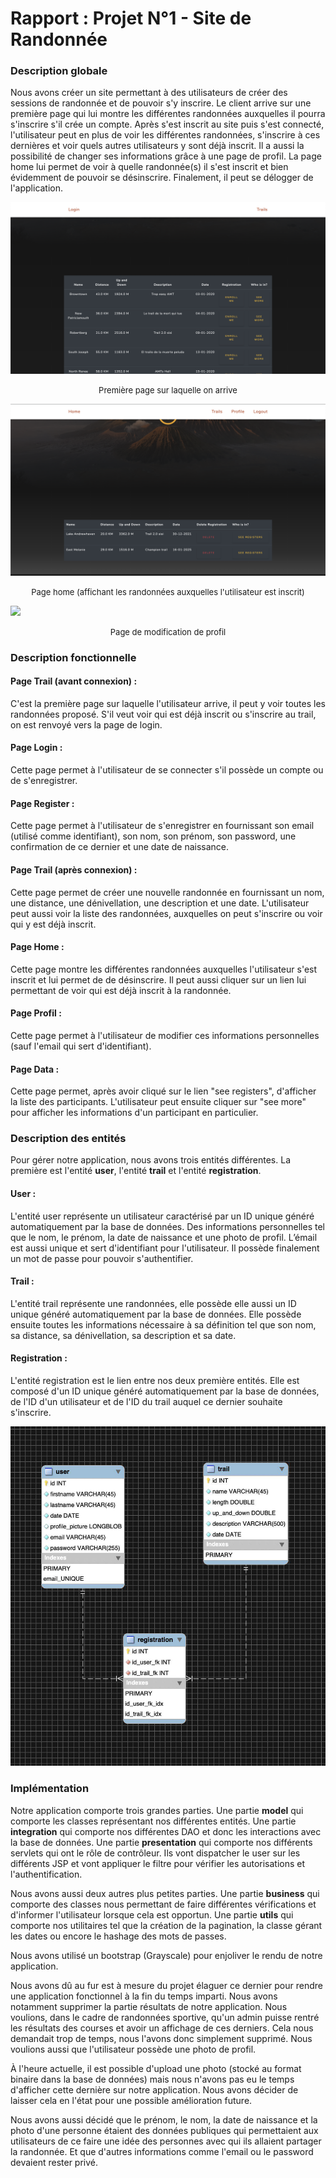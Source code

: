 # Rapport : Projet N°1 - Site de Randonnée

### Description globale

Nous avons créer un site permettant à des utilisateurs de créer des sessions de randonnée et de pouvoir s'y inscrire. Le client arrive sur une première page qui lui montre les différentes randonnées auxquelles il pourra s'inscrire s'il crée un compte. Après s'est inscrit au site puis s'est connecté, l'utilisateur peut en plus de voir les différentes randonnées, s'inscrire à ces dernières et voir quels autres utilisateurs y sont déjà inscrit. Il a aussi la possibilité de changer ses informations grâce à une page de profil. La page home lui permet de voir à quelle randonnée(s) il s'est inscrit et bien évidemment de pouvoir se désinscrire. Finalement, il peut se délogger de l'application.

![](Images/p1_trail.png)  

<div style="text-align:center"><font size="-1">Première page sur laquelle on arrive</font>
</div>



![](Images/home.png)

<div style="text-align:center"><font size="-1">Page home (affichant les randonnées auxquelles l'utilisateur est inscrit)</font>
</div>





![](Images/profile.png)

<div style="text-align:center"><font size="-1">Page de modification de profil</font></div>


### Description fonctionnelle

#### Page Trail (avant connexion) :

C'est la première page sur laquelle l'utilisateur arrive, il peut y voir toutes les randonnées proposé. S'il veut voir qui est déjà inscrit ou s'inscrire au trail, on est renvoyé vers la page de login.

#### Page Login :

Cette page permet à l'utilisateur de se connecter s'il possède un compte ou de s'enregistrer.

#### Page Register :

Cette page permet à l'utilisateur de s'enregistrer en fournissant son email (utilisé comme identifiant), son nom, son prénom, son password, une confirmation de ce dernier et une date de naissance.

#### Page Trail (après connexion) :

Cette page permet de créer une nouvelle randonnée en fournissant un nom, une distance, une dénivellation, une description et une date. L'utilisateur peut aussi voir la liste des randonnées, auxquelles on peut s'inscrire ou voir qui y est déjà inscrit.

#### Page Home :

Cette page montre les différentes randonnées auxquelles l'utilisateur s'est inscrit et lui permet de de désinscrire. Il peut aussi cliquer sur un lien lui permettant de voir qui est déjà inscrit à la randonnée.

#### Page Profil :

Cette page permet à l'utilisateur de modifier ces informations personnelles (sauf l'email qui sert d'identifiant). 

#### Page Data :

Cette page permet, après avoir cliqué sur le lien "see registers", d'afficher la liste des participants. L'utilisateur peut ensuite cliquer sur "see more" pour afficher les informations d'un participant en particulier.



### Description des entités

Pour gérer notre application, nous avons trois entités différentes. La première est l'entité **user**, l'entité **trail** et l'entité **registration**.

#### User :

L'entité user représente un utilisateur caractérisé par un ID unique généré automatiquement par la base de données. Des informations personnelles tel que le nom, le prénom, la date de naissance et une photo de profil. L’émail est aussi unique et sert d'identifiant pour l'utilisateur. Il possède finalement un mot de passe pour pouvoir s'authentifier.



#### Trail :

L'entité trail représente une randonnées, elle possède elle aussi un ID unique généré automatiquement par la base de données. Elle possède ensuite toutes les informations nécessaire à sa définition tel que son nom, sa distance, sa dénivellation, sa description et sa date.



#### Registration :

L'entité registration est le lien entre nos deux première entités. Elle est composé d'un  ID unique généré automatiquement par la base de données, de l'ID d'un utilisateur et de l'ID du trail auquel ce dernier souhaite s'inscrire.



![](Images/entites.jpg)



### Implémentation

Notre application comporte trois grandes parties. Une partie **model** qui comporte les classes représentant nos différentes entités. Une partie **integration** qui comporte nos différentes DAO et donc les interactions avec la base de données. Une partie **presentation**  qui comporte nos différents servlets qui ont le rôle de contrôleur. Ils vont dispatcher le user sur les différents JSP et vont appliquer le filtre pour vérifier les autorisations et l'authentification. 

Nous avons aussi deux autres plus petites parties. Une partie **business** qui comporte des classes nous permettant de faire différentes vérifications et d'informer l'utilisateur lorsque cela est opportun. Une partie **utils** qui comporte nos utilitaires tel que la création de la pagination, la classe gérant les dates ou encore le hashage des mots de passes.

Nous avons utilisé un bootstrap (Grayscale) pour enjoliver le rendu de notre application.

Nous avons dû au fur est à mesure du projet élaguer ce dernier pour rendre une application fonctionnel à la fin du temps imparti. Nous avons notamment supprimer la partie résultats de notre application. Nous voulions, dans le cadre de randonnées sportive, qu'un admin puisse rentré les résultats des courses et avoir un affichage de ces derniers. Cela nous demandait trop de temps, nous l'avons donc simplement supprimé. Nous voulions aussi que l'utilisateur possède une photo de profil. 

À l'heure actuelle, il est possible d'upload une photo (stocké au format binaire dans la base de données) mais nous n'avons pas eu le temps d'afficher cette dernière sur notre application. Nous avons décider de laisser cela en l'état pour une possible amélioration future.

Nous avons aussi décidé que le prénom, le nom, la date de naissance et la photo d'une personne étaient des données publiques qui permettaient aux utilisateurs de ce faire une idée des personnes avec qui ils allaient partager la randonnée. Et que d'autres informations comme l'email ou le password devaient rester privé.